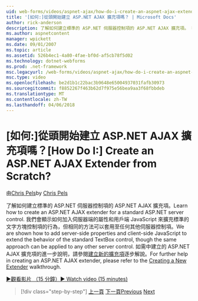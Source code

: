 ```yaml
---
uid: web-forms/videos/aspnet-ajax/how-do-i-create-an-aspnet-ajax-extender-from-scratch
title: '[如何:]從頭開始建立 ASP.NET AJAX 擴充項嗎？ | Microsoft Docs'
author: rick-anderson
description: 了解如何建立標準的 ASP.NET 伺服器控制項的 ASP.NET AJAX 擴充項。 我們會示範如何加入伺服器端的屬性和用戶端 JavaScript...
ms.author: aspnetcontent
manager: wpickett
ms.date: 09/01/2007
ms.topic: article
ms.assetid: 526b4ec1-4a80-4fae-bf0d-af5cb78f5d02
ms.technology: dotnet-webforms
ms.prod: .net-framework
msc.legacyurl: /web-forms/videos/aspnet-ajax/how-do-i-create-an-aspnet-ajax-extender-from-scratch
msc.type: video
ms.openlocfilehash: be2d1b1c22bac3b9648e65004937031fafb30973
ms.sourcegitcommit: f8852267f463b62d7f975e56bea9aa3f68fbbdeb
ms.translationtype: MT
ms.contentlocale: zh-TW
ms.lasthandoff: 04/06/2018
---
```

<a name="how-do-i-create-an-aspnet-ajax-extender-from-scratch"></a><span data-ttu-id="77e42-105">[如何:]從頭開始建立 ASP.NET AJAX 擴充項嗎？</span><span class="sxs-lookup"><span data-stu-id="77e42-105">[How Do I:] Create an ASP.NET AJAX Extender from Scratch?</span></span>
====================
<span data-ttu-id="77e42-106">由[Chris Pels](https://twitter.com/chrispels)</span><span class="sxs-lookup"><span data-stu-id="77e42-106">by [Chris Pels](https://twitter.com/chrispels)</span></span>

<span data-ttu-id="77e42-107">了解如何建立標準的 ASP.NET 伺服器控制項的 ASP.NET AJAX 擴充項。</span><span class="sxs-lookup"><span data-stu-id="77e42-107">Learn how to create an ASP.NET AJAX extender for a standard ASP.NET server control.</span></span> <span data-ttu-id="77e42-108">我們會顯示如何加入伺服器端的屬性和用戶端 JavaScript 來擴充標準的文字方塊控制項的行為，但相同的方法可以套用至任何其他伺服器控制項。</span><span class="sxs-lookup"><span data-stu-id="77e42-108">We are shown how to add server-side properties and client-side JavaScript to extend the behavior of the standard TextBox control, though the same approach can be applied to any other server control.</span></span> <span data-ttu-id="77e42-109">如需中建立的 ASP.NET AJAX 擴充項的進一步說明，請參閱[建立新的擴充項](../../overview/ajax-control-toolkit/getting-started/creating-a-custom-ajax-control-toolkit-control-extender-cs.md)逐步解說。</span><span class="sxs-lookup"><span data-stu-id="77e42-109">For further help in creating an ASP.NET AJAX extender, please refer to the [Creating a New Extender](../../overview/ajax-control-toolkit/getting-started/creating-a-custom-ajax-control-toolkit-control-extender-cs.md) walkthrough.</span></span>

[<span data-ttu-id="77e42-110">&#9654;觀看影片 （15 分鐘）</span><span class="sxs-lookup"><span data-stu-id="77e42-110">&#9654; Watch video (15 minutes)</span></span>](https://channel9.msdn.com/Blogs/ASP-NET-Site-Videos/how-do-i-create-an-aspnet-ajax-extender-from-scratch)

> [!div class="step-by-step"]
> <span data-ttu-id="77e42-111">[上一頁](how-do-i-trigger-an-updatepanel-refresh-from-a-dropdownlist-control.md)
> [下一頁](how-do-i-build-custom-server-controls-that-work-with-or-without-aspnet-ajax.md)</span><span class="sxs-lookup"><span data-stu-id="77e42-111">[Previous](how-do-i-trigger-an-updatepanel-refresh-from-a-dropdownlist-control.md)
[Next](how-do-i-build-custom-server-controls-that-work-with-or-without-aspnet-ajax.md)</span></span>
